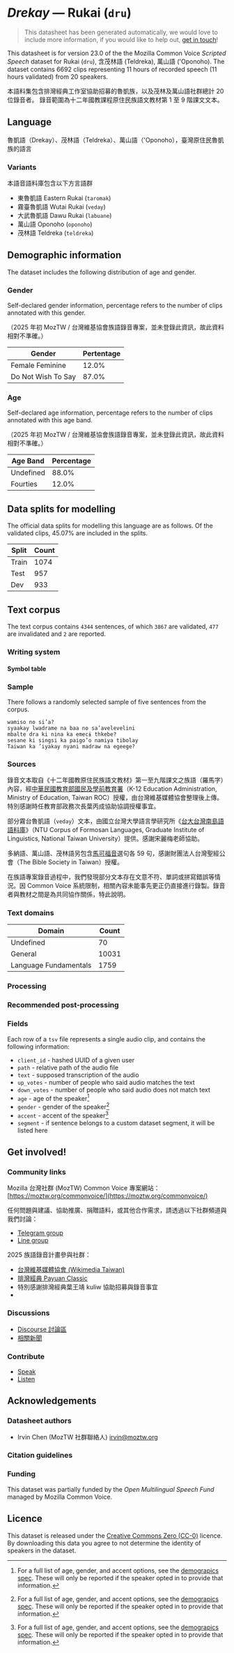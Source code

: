 # *Drekay* &mdash; Rukai (`dru`)
> This datasheet has been generated automatically, we would love to include more information, if you would like to help out, [get in touch](https://github.com/common-voice/common-voice/blob/main/docs/COMMUNITIES.md)!

 This datasheet is for version 23.0 of the the Mozilla Common Voice *Scripted Speech* dataset 
for Rukai (`dru`), 含茂林語 (Teldreka), 萬山語 ('Oponoho). The dataset contains 6692 clips representing 11 hours of recorded
speech (11 hours validated) from 20 speakers.

本語料集包含排灣經典工作室協助招募的魯凱族，以及茂林及萬山語社群總計 20 位錄音者。
錄音範圍為十二年國教課程原住民族語文教材第 1 至 9 階課文文本。

## Language
<!-- {{LANGUAGE_DESCRIPTION}} -->
<!-- Provide a brief (1-2 paragraph) description of your language -->
魯凱語（Drekay）、茂林語（Teldreka）、萬山語（'Oponoho），臺灣原住民魯凱族的語言

### Variants
<!-- {{VARIANT_DESCRIPTION}} -->
<!-- @ OPTIONAL @ -->
<!-- Describe the variants (MCV variants) of your language -->
本語音語料庫包含以下方言語群

- 東魯凱語 Eastern Rukai (`taromak`)
- 霧臺魯凱語 Wutai Rukai (`veday`)
- 大武魯凱語 Dawu Rukai (`labuane`)
- 萬山語 Oponoho (`oponoho`)
- 茂林語 Teldreka (`teldreka`)

## Demographic information
The dataset includes the following distribution of age and gender.
<!-- You can get a lot of the information in this section from https://analyzer.cv-toolbox.web.tr/browse -->

### Gender
Self-declared gender information, percentage refers to the number of clips annotated with this gender.

（2025 年初 MozTW / 台灣維基協會族語錄音專案，並未登錄此資訊，故此資料相對不準確。）

| Gender | Pertentage |
|-|-|
| Female Feminine | 12.0% |
| Do Not Wish To Say | 87.0% |
<!-- {{GENDER_TABLE}} -->
<!-- @ AUTOMATICALLY GENERATED @ -->
<!-- | Gender | Frequency |
|--------|-----------|
| male, masculine | ? |
| undeclared | ? |
| female, feminine | ? | -->

### Age
Self-declared age information, percentage refers to the number of clips annotated with this age band.

（2025 年初 MozTW / 台灣維基協會族語錄音專案，並未登錄此資訊，故此資料相對不準確。）

| Age Band | Percentage |
|-|-|
| Undefined | 88.0% |
| Fourties | 12.0% |
<!-- {{AGE_TABLE}} -->
<!-- @ AUTOMATICALLY GENERATED @ -->
<!-- | Age band | Frequency |
|----------|-----------|
| teens | ? |
| twenties | ? |
| thirties | ? |
| fourties | ? |
| fifties | ? |
   ...if other age ranges are present in your data, add rows... -->

## Data splits for modelling
The official data splits for modelling this language are as follows. Of the validated clips, 45.07% are included in the splits.

 | Split | Count |
|-|-|
| Train | 1074 |
| Test | 957 |
| Dev | 933 |

## Text corpus
The text corpus contains `4344` sentences, of which `3867` are validated, `477` are invalidated and `2` are reported.
<!-- {{TEXT_CORPUS_DESCRIPTION}} -->
<!-- @ OPTIONAL @ -->
<!-- An overview of the text corpus, with information such as average length (in characters and words) of validated sentences. -->

### Writing system
<!-- {{WRITING_SYSTEM_DESCRIPTION}} -->
<!-- @ OPTIONAL @ -->
<!-- A description of the writing system (or writing systems) used in the text corpus -->

#### Symbol table
<!-- {{ALPHABET_TABLE}} -->
<!-- @ OPTIONAL @ -->
<!-- If the writing system is alphabetic, you can include the valid alphabet here -->

### Sample
There follows a randomly selected sample of five sentences from the corpus.

```
wamiso no si’a?
syaakay lwadrame na baa no sa’avelevelini
mbalte dra ki nina ka emecɨ thkebe?
sesane ki singsi ka paigo’o namiya tibolay
Taiwan ka ’iyakay nyani madraw na egeege?
```
<!-- {{SENTENCES_SAMPLE}} -->

### Sources
<!-- {{SOURCES_LIST}} -->
<!-- @ OPTIONAL @ -->
<!-- A list of sentence sources, can be curated to the top-N -->

錄音文本取自《十二年國教原住民族語文教材》第一至九階課文之族語（羅馬字）內容，經[中華民國教育部國民及學前教育署](https://www.k12ea.gov.tw)（K-12 Education Administration, Ministry of Education, Taiwan ROC）授權，由台灣維基媒體協會整理後上傳。特別感謝時任教育部政務次長葉丙成協助協調授權事宜。

部分霧台魯凱語（`veday`）文本，由國⽴台灣⼤學語⾔學研究所《[台⼤台灣南島語語料庫](https://corpus.linguistics.ntu.edu.tw/)》（NTU Corpus of Formosan Languages, Graduate Institute of Linguistics, National Taiwan University）提供。感謝宋麗梅老師協助。

多納語、萬山語、茂林語另包含[馬可福音](https://cb.fhl.net)選句各 59 句，感謝財團法人台灣聖經公會（The Bible Society in Taiwan）授權。

在族語專案錄音過程中，我們發現部分文本存在文意不符、單詞或拼寫錯誤等情況。因 Common Voice 系統限制，相關內容未能事先更正仍直接進行錄製。錄音者與教材之間是為共同協作關係，特此說明。

### Text domains
| Domain | Count |
|-|-|
| Undefined | 70 |
| General | 10031 |
| Language Fundamentals | 1759 |
<!-- {{TEXT_DOMAIN_DESCRIPTION}} -->
<!-- @ OPTIONAL @ -->
<!-- What text domains are represented in the corpus? -->

### Processing
<!-- {{PROCESSING_DESCRIPTION}} -->
<!-- @ OPTIONAL @ -->
<!-- How has the text data been processed -->

### Recommended post-processing
<!-- {{RECOMMENDED_POSTPROCESSING_DESCRIPTION}} -->
<!-- @ OPTIONAL @ -->
<!-- What should people do before they use the data, for example Unicode normalisation -->

### Fields
Each row of a `tsv` file represents a single audio clip, and contains the following information:

* `client_id` - hashed UUID of a given user
* `path` - relative path of the audio file
* `text` - supposed transcription of the audio
* `up_votes` - number of people who said audio matches the text
* `down_votes` - number of people who said audio does not match text
* `age` - age of the speaker[^1]
* `gender` - gender of the speaker[^1]
* `accent` - accent of the speaker[^1]
* `segment` - if sentence belongs to a custom dataset segment, it will be listed here

#### 
[^1]: For a full list of age, gender, and accent options, see the
[demograpics
spec](https://github.com/common-voice/common-voice/blob/main/web/src/stores/demographics.ts). These
will only be reported if the speaker opted in to provide that
information.

## Get involved!

### Community links

Mozilla 台灣社群 (MozTW) Common Voice 專案網站： [https://moztw.org/commonvoice/](https://moztw.org/commonvoice/)

任何問題與建議、協助推廣、捐贈語料，或其他合作需求，請透過以下社群頻道與我們討論：

- [Telegram group](https://t.me/+gvmHEcAtd-IwNzFl)
- [Line group](https://line.me/ti/g/_PLyjCSe_8)

2025 族語錄音計畫參與社群：

- [台灣維基媒體協會 (Wikimedia Taiwan)](https://www.facebook.com/wikimedia.tw)
- [排灣經典 Payuan Classic](https://www.facebook.com/PayuanClassic/)
- 特別感謝排灣經典葉王靖 kuliw 協助招募與錄音事宜
- 
<!-- {{COMMUNITY_LINKS_LIST}} -->
<!-- @ OPTIONAL @ -->
<!-- Links to community chats / fora -->

### Discussions
<!-- {{DISCUSSION_LINKS_LIST}} -->
<!-- @ OPTIONAL @ -->
<!-- Any links to discussions, for example on Discourse or other fora or blogs can be included here -->

* [Discourse 討論區](https://discourse.mozilla.org/c/voice/zh-tw/286)
* [相關新聞](https://hackmd.io/@moztw/common-voice-news)

### Contribute
* [Speak](https://commonvoice.mozilla.org/dru/speak)
* [Listen](https://commonvoice.mozilla.org/dru/listen)
<!-- {{CONTRIBUTE_LINKS_LIST}} -->
<!-- Here you can include links for how to contribute to the dataset -->

## Acknowledgements

### Datasheet authors
<!-- {{DATASHEET_AUTHORS_LIST}} -->
<!-- A list in the format of: Your Name <email@email.com> -->
 - Irvin Chen (MozTW 社群聯絡人) <irvin@moztw.org>

### Citation guidelines
<!-- {{CITATION_DESCRIPTION}} -->
<!-- @ OPTIONAL @ -->
<!-- If you published a paper and would like people to cite it, you can include the BiBTeX here -->

### Funding
This dataset was partially funded by the *Open Multilingual Speech Fund* managed by Mozilla Common Voice.
<!-- {{FUNDING_DESCRIPTION}} -->
<!-- @ OPTIONAL @ -->
<!-- If you received any funding, you can include the acknowledgement here -->

## Licence
This dataset is released under the [Creative Commons Zero (CC-0)](https://creativecommons.org/public-domain/cc0/) licence. By downloading this data
you agree to not determine the identity of speakers in the dataset.